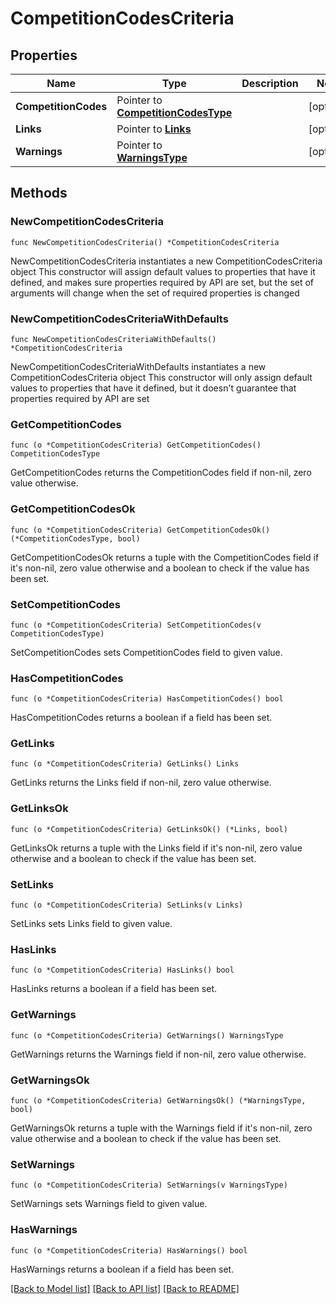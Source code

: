# CompetitionCodesCriteria

## Properties

Name | Type | Description | Notes
------------ | ------------- | ------------- | -------------
**CompetitionCodes** | Pointer to [**CompetitionCodesType**](CompetitionCodesType.md) |  | [optional] 
**Links** | Pointer to [**Links**](Links.md) |  | [optional] 
**Warnings** | Pointer to [**WarningsType**](WarningsType.md) |  | [optional] 

## Methods

### NewCompetitionCodesCriteria

`func NewCompetitionCodesCriteria() *CompetitionCodesCriteria`

NewCompetitionCodesCriteria instantiates a new CompetitionCodesCriteria object
This constructor will assign default values to properties that have it defined,
and makes sure properties required by API are set, but the set of arguments
will change when the set of required properties is changed

### NewCompetitionCodesCriteriaWithDefaults

`func NewCompetitionCodesCriteriaWithDefaults() *CompetitionCodesCriteria`

NewCompetitionCodesCriteriaWithDefaults instantiates a new CompetitionCodesCriteria object
This constructor will only assign default values to properties that have it defined,
but it doesn't guarantee that properties required by API are set

### GetCompetitionCodes

`func (o *CompetitionCodesCriteria) GetCompetitionCodes() CompetitionCodesType`

GetCompetitionCodes returns the CompetitionCodes field if non-nil, zero value otherwise.

### GetCompetitionCodesOk

`func (o *CompetitionCodesCriteria) GetCompetitionCodesOk() (*CompetitionCodesType, bool)`

GetCompetitionCodesOk returns a tuple with the CompetitionCodes field if it's non-nil, zero value otherwise
and a boolean to check if the value has been set.

### SetCompetitionCodes

`func (o *CompetitionCodesCriteria) SetCompetitionCodes(v CompetitionCodesType)`

SetCompetitionCodes sets CompetitionCodes field to given value.

### HasCompetitionCodes

`func (o *CompetitionCodesCriteria) HasCompetitionCodes() bool`

HasCompetitionCodes returns a boolean if a field has been set.

### GetLinks

`func (o *CompetitionCodesCriteria) GetLinks() Links`

GetLinks returns the Links field if non-nil, zero value otherwise.

### GetLinksOk

`func (o *CompetitionCodesCriteria) GetLinksOk() (*Links, bool)`

GetLinksOk returns a tuple with the Links field if it's non-nil, zero value otherwise
and a boolean to check if the value has been set.

### SetLinks

`func (o *CompetitionCodesCriteria) SetLinks(v Links)`

SetLinks sets Links field to given value.

### HasLinks

`func (o *CompetitionCodesCriteria) HasLinks() bool`

HasLinks returns a boolean if a field has been set.

### GetWarnings

`func (o *CompetitionCodesCriteria) GetWarnings() WarningsType`

GetWarnings returns the Warnings field if non-nil, zero value otherwise.

### GetWarningsOk

`func (o *CompetitionCodesCriteria) GetWarningsOk() (*WarningsType, bool)`

GetWarningsOk returns a tuple with the Warnings field if it's non-nil, zero value otherwise
and a boolean to check if the value has been set.

### SetWarnings

`func (o *CompetitionCodesCriteria) SetWarnings(v WarningsType)`

SetWarnings sets Warnings field to given value.

### HasWarnings

`func (o *CompetitionCodesCriteria) HasWarnings() bool`

HasWarnings returns a boolean if a field has been set.


[[Back to Model list]](../README.md#documentation-for-models) [[Back to API list]](../README.md#documentation-for-api-endpoints) [[Back to README]](../README.md)


